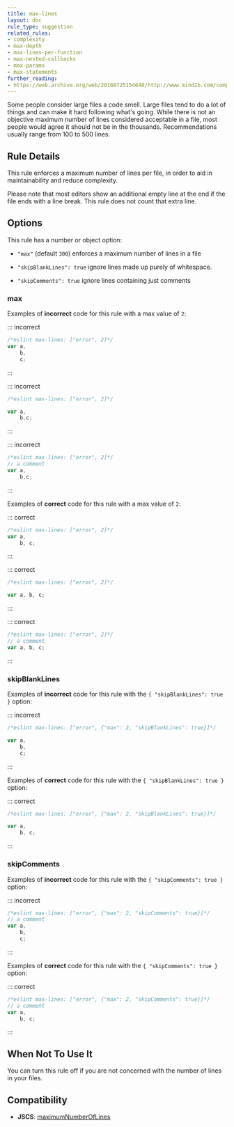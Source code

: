 ```yaml
---
title: max-lines
layout: doc
rule_type: suggestion
related_rules:
- complexity
- max-depth
- max-lines-per-function
- max-nested-callbacks
- max-params
- max-statements
further_reading:
- https://web.archive.org/web/20160725154648/http://www.mind2b.com/component/content/article/24-software-module-size-and-file-size
---
```



Some people consider large files a code smell. Large files tend to do a lot of things and can make it hard following what's going. While there is not an objective maximum number of lines considered acceptable in a file, most people would agree it should not be in the thousands. Recommendations usually range from 100 to 500 lines.

## Rule Details

This rule enforces a maximum number of lines per file, in order to aid in maintainability and reduce complexity.

Please note that most editors show an additional empty line at the end if the file ends with a line break. This rule does not count that extra line.

## Options

This rule has a number or object option:

* `"max"` (default `300`) enforces a maximum number of lines in a file

* `"skipBlankLines": true` ignore lines made up purely of whitespace.

* `"skipComments": true` ignore lines containing just comments

### max

Examples of **incorrect** code for this rule with a max value of `2`:

::: incorrect

```js
/*eslint max-lines: ["error", 2]*/
var a,
    b,
    c;
```

:::

::: incorrect

```js
/*eslint max-lines: ["error", 2]*/

var a,
    b,c;
```

:::

::: incorrect

```js
/*eslint max-lines: ["error", 2]*/
// a comment
var a,
    b,c;
```

:::

Examples of **correct** code for this rule with a max value of `2`:

::: correct

```js
/*eslint max-lines: ["error", 2]*/
var a,
    b, c;
```

:::

::: correct

```js
/*eslint max-lines: ["error", 2]*/

var a, b, c;
```

:::

::: correct

```js
/*eslint max-lines: ["error", 2]*/
// a comment
var a, b, c;
```

:::

### skipBlankLines

Examples of **incorrect** code for this rule with the `{ "skipBlankLines": true }` option:

::: incorrect

```js
/*eslint max-lines: ["error", {"max": 2, "skipBlankLines": true}]*/

var a,
    b,
    c;
```

:::

Examples of **correct** code for this rule with the `{ "skipBlankLines": true }` option:

::: correct

```js
/*eslint max-lines: ["error", {"max": 2, "skipBlankLines": true}]*/

var a,
    b, c;
```

:::

### skipComments

Examples of **incorrect** code for this rule with the `{ "skipComments": true }` option:

::: incorrect

```js
/*eslint max-lines: ["error", {"max": 2, "skipComments": true}]*/
// a comment
var a,
    b,
    c;
```

:::

Examples of **correct** code for this rule with the `{ "skipComments": true }` option:

::: correct

```js
/*eslint max-lines: ["error", {"max": 2, "skipComments": true}]*/
// a comment
var a,
    b, c;
```

:::

## When Not To Use It

You can turn this rule off if you are not concerned with the number of lines in your files.

## Compatibility

* **JSCS**: [maximumNumberOfLines](https://jscs-dev.github.io/rule/maximumNumberOfLines)
